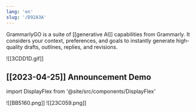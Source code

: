 ```yaml
---
lang: 'en'
slug: '/D92A3A'
---
```


GrammarlyGO is a suite of [[generative AI]] capabilities from Grammarly. It considers your context, preferences, and goals to instantly generate high-quality drafts, outlines, replies, and revisions.

![[3CDD1D.gif]]

## [[2023-04-25]] Announcement Demo

import DisplayFlex from '@site/src/components/DisplayFlex'

<DisplayFlex>

![[BB5160.png]]
![[23C059.png]]

</DisplayFlex>
